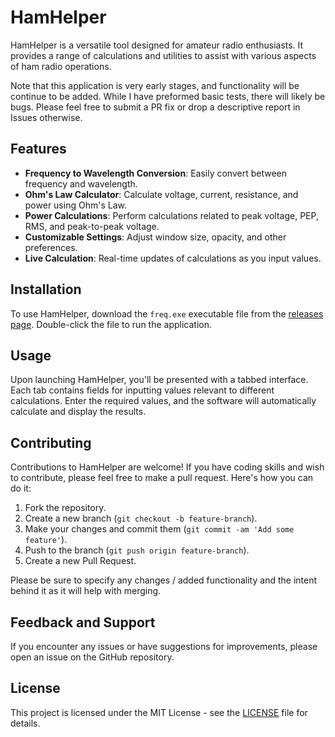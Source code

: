 # HamHelper

HamHelper is a versatile tool designed for amateur radio enthusiasts. It provides a range of calculations and utilities to assist with various aspects of ham radio operations.

Note that this application is very early stages, and functionality will be continue to be added. While I have preformed basic tests, there will likely be bugs. Please feel free to submit a PR fix or drop a descriptive report in Issues otherwise.

## Features

- **Frequency to Wavelength Conversion**: Easily convert between frequency and wavelength.
- **Ohm's Law Calculator**: Calculate voltage, current, resistance, and power using Ohm's Law.
- **Power Calculations**: Perform calculations related to peak voltage, PEP, RMS, and peak-to-peak voltage.
- **Customizable Settings**: Adjust window size, opacity, and other preferences.
- **Live Calculation**: Real-time updates of calculations as you input values.

## Installation

To use HamHelper, download the `freq.exe` executable file from the [releases page](https://github.com/joshpeterson1/HamCalc/releases). Double-click the file to run the application.

## Usage

Upon launching HamHelper, you'll be presented with a tabbed interface. Each tab contains fields for inputting values relevant to different calculations. Enter the required values, and the software will automatically calculate and display the results.

## Contributing

Contributions to HamHelper are welcome! If you have coding skills and wish to contribute, please feel free to make a pull request. Here's how you can do it:

1. Fork the repository.
2. Create a new branch (`git checkout -b feature-branch`).
3. Make your changes and commit them (`git commit -am 'Add some feature'`).
4. Push to the branch (`git push origin feature-branch`).
5. Create a new Pull Request.

Please be sure to specify any changes / added functionality and the intent behind it as it will help with merging.

## Feedback and Support

If you encounter any issues or have suggestions for improvements, please open an issue on the GitHub repository.

## License

This project is licensed under the MIT License - see the [LICENSE](LICENSE) file for details.